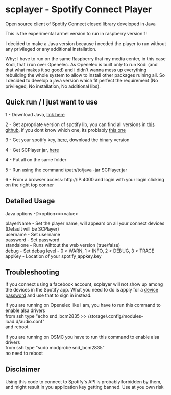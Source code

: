 # scplayer - Spotify Connect Player
Open source client of Spotify Connect closed library developed in Java

This is the experimental armel version to run in raspberry version 1!

I decided to make a Java version because i needed the player to run without any privileged or any additional installation.

Why: I have to run on the same Raspberry that my media center, in this case Kodi, that i run over Openelec. As Openelec is built only to run Kodi (and that what makes it so good) and i didn't wanna mess up everything rebuilding the whole system to allow to install other packages ruining all. So I decided to develop a java version which fit perfect the requirement (No privileged, No installation, No additional libs).

Quick run / I just want to use
---------------
1 - Download Java, <a href="http://www.oracle.com/technetwork/java/javase/downloads/jdk8-downloads-2133151.html" target="_blank">link here</a>

2 - Get apropriate version of spotify lib, you can find all versions in <a href="https://github.com/sashahilton00/spotify-connect-resources" target="_blank">this github</a>, if you dont know which one, its problably <a href="https://github.com/sashahilton00/spotify-connect-resources/raw/master/armhf%20version/libspotify_embedded_shared.so">this one</a>

3 - Get your spotify key, <a href="https://devaccount.spotify.com/my-account/keys/" target="_blank">here</a>, download the binary version

4 - Get SCPlayer jar, <a href="https://github.com/crsmoro/scplayer/raw/master/SCPlayer.jar">here</a>

4 - Put all on the same folder

5 - Run using the command /path/to/java -jar SCPlayer.jar

6 - From a browser access: http://IP:4000 and login with your login clicking on the right top conner


Detailed Usage
---------------
Java options -D&lt;option&gt;=&lt;value&gt;

playerName - Set the player name, will appears on all your connect devices (Default will be SCPlayer)<br/>
username - Set username<br/>
password - Set password<br/>
standalone - Runs wihtout the web version (true/false)<br/>
debug - Set debug level - 0 > WARN, 1 > INFO, 2 > DEBUG, 3 > TRACE<br/>
appKey - Location of your spotify_appkey.key


Troubleshooting
----------------
If you connect using a facebook account, scplayer will not show up among the devices in the Spotify app. What you need to do is apply for a <a href="http://www.spotify.com/account/set-device-password/" target="_blank">device password</a> and use that to sign in instead.

If you are running on Openelec like I am, you have to run this command to enable alsa drivers<br/>
from ssh type "echo snd_bcm2835 >> /storage/.config/modules-load.d/audio.conf"<br/>
and reboot

If you are running on OSMC you have to run this command to enable alsa drivers<br/>
from ssh type "sudo modprobe snd_bcm2835"<br/>
no need to reboot


Disclaimer
----------------
Using this code to connect to Spotify's API is probably forbidden by them, and might result in you application key getting banned. Use at you own risk
